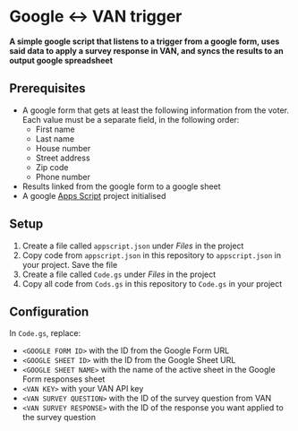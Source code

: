 # Google <-> VAN trigger

<b>A simple google script that listens to a trigger from a google form, uses said data to apply a survey response in VAN, and syncs the results to an output
google spreadsheet</b>

## Prerequisites

-   A google form that gets at least the following information from the voter. Each value must be a separate field, in the following order:
    -   First name
    -   Last name
    -   House number
    -   Street address
    -   Zip code
    -   Phone number
-   Results linked from the google form to a google sheet
-   A google [Apps Script](https://script.google.com/home/projects/) project initialised

## Setup

1. Create a file called `appscript.json` under <i>Files</i> in the project
2. Copy code from `appscript.json` in this repository to `appscript.json` in your project. Save the file
3. Create a file called `Code.gs` under <i>Files</i> in the project
4. Copy all code from `Cods.gs` in this repository to `Code.gs` in your project

## Configuration

In `Code.gs`, replace:

-   `<GOOGLE FORM ID>` with the ID from the Google Form URL
-   `<GOOGLE SHEET ID>` with the ID from the Google Sheet URL
-   `<GOOGLE SHEET NAME>` with the name of the active sheet in the Google Form responses sheet
-   `<VAN KEY>` with your VAN API key
-   `<VAN SURVEY QUESTION>` with the ID of the survey question from VAN
-   `<VAN SURVEY RESPONSE>` with the ID of the response you want applied to the survey question
